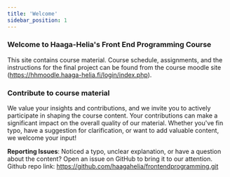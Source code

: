 ```yaml
---
title: 'Welcome'
sidebar_position: 1
---
```


### Welcome to Haaga-Helia's Front End Programming Course

This site contains course material. Course schedule, assignments, and the instructions for the final project can be found from the course moodle site (https://hhmoodle.haaga-helia.fi/login/index.php).

### Contribute to course material
We value your insights and contributions, and we invite you to actively participate in shaping the course content. Your contributions can make a significant impact on the overall quality of our material.
Whether you've fin typo, have a suggestion for clarification, or want to add valuable content, we welcome your input!

**Reporting Issues**: Noticed a typo, unclear explanation, or have a question about the content? Open an issue on GitHub to bring it to our attention. Github repo link: https://github.com/haagahelia/frontendprogramming.git




